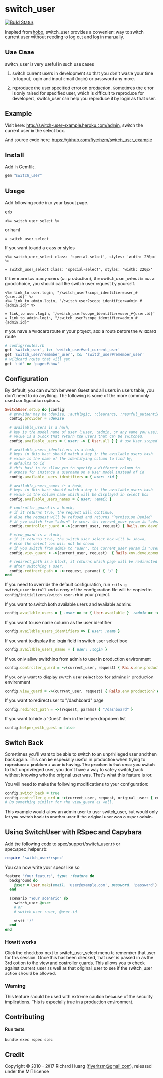 # switch_user

[![Build Status](https://secure.travis-ci.org/flyerhzm/switch_user.png)](http://travis-ci.org/flyerhzm/switch_user)

Inspired from [hobo][0], switch_user provides a convenient way to switch current user without needing to log out and log in manually.

## Use Case

switch_user is very useful in such use cases

1. switch current users in development so that you don't waste your time to logout, login and input email (login) or password any more.

2. reproduce the user specified error on production. Sometimes the error is only raised for specified user, which is difficult to reproduce for developers, switch_user can help you reproduce it by login as that user.

## Example

Visit here: <http://switch-user-example.heroku.com/admin>, switch the current user in the select box.

And source code here: <https://github.com/flyerhzm/switch_user_example>

## Install

Add in Gemfile.
```ruby
gem "switch_user"
```
## Usage

Add following code into your layout page.

erb

    <%= switch_user_select %>

or haml

    = switch_user_select

If you want to add a class or styles

    <%= switch_user_select class: 'special-select', styles: 'width: 220px' %>

    = switch_user_select class: 'special-select', styles: 'width: 220px'

If there are too many users (on production), the switch_user_select is not a good choice, you should call the switch user request by yourself.

    <%= link_to user.login, "/switch_user?scope_identifier=user_#{user.id}" %>
    <%= link_to admin.login, "/switch_user?scope_identifier=admin_#{admin.id}" %>

    = link_to user.login, "/switch_user?scope_identifier=user_#{user.id}"
    = link_to admin.login, "/switch_user?scope_identifier=admin_#{admin.id}"

If you have a wildcard route in your project, add a route before the wildcard route.
```ruby
# config/routes.rb
get 'switch_user', to: 'switch_user#set_current_user'
get 'switch_user/remember_user', to: 'switch_user#remember_user'
# wildcard route that will get
get ':id' => 'pages#show'
```
## Configuration

By default, you can switch between Guest and all users in users table, you don't need to do anything. The following is some of the more commonly used configuration options.
```ruby
SwitchUser.setup do |config|
  # provider may be :devise, :authlogic, :clearance, :restful_authentication, :sorcery, or {name: :devise, store_sign_in: true}
  config.provider = :devise

  # available_users is a hash,
  # key is the model name of user (:user, :admin, or any name you use),
  # value is a block that return the users that can be switched.
  config.available_users = { user: -> { User.all } } # use User.scoped instead for rails 3.2

  # available_users_identifiers is a hash,
  # keys in this hash should match a key in the available_users hash
  # value is the name of the identifying column to find by,
  # defaults to id
  # this hash is to allow you to specify a different column to
  # expose for instance a username on a User model instead of id
  config.available_users_identifiers = { user: :id }

  # available_users_names is a hash,
  # keys in this hash should match a key in the available_users hash
  # value is the column name which will be displayed in select box
  config.available_users_names = { user: :email }

  # controller_guard is a block,
  # if it returns true, the request will continue,
  # else the request will be refused and returns "Permission Denied"
  # if you switch from "admin" to user, the current_user param is "admin"
  config.controller_guard = ->(current_user, request) { Rails.env.development? }

  # view_guard is a block,
  # if it returns true, the switch user select box will be shown,
  # else the select box will not be shown
  # if you switch from admin to "user", the current_user param is "user"
  config.view_guard = ->(current_user, request)  { Rails.env.development? }

  # redirect_path is a block, it returns which page will be redirected
  # after switching a user.
  config.redirect_path = ->(request, params) { '/' }
end
```
If you need to override the default configuration, run <code>rails g switch_user:install</code> and a copy of the configuration file will be copied to <code>config/initializers/switch_user.rb</code> in your project.

If you want to switch both available users and available admins
```ruby
config.available_users = { :user => -> { User.available }, :admin => -> { Admin.available } }
```
If you want to use name column as the user identifier
```ruby
config.available_users_identifiers => { user: :name }
```
If you want to display the login field in switch user select box
```ruby
config.available_users_names = { user: :login }
```
If you only allow switching from admin to user in production environment
```ruby
config.controller_guard = ->(current_user, request) { Rails.env.production? && current_user.admin? }
```
If you only want to display switch user select box for admins in production environment
```ruby
config.view_guard = ->(current_user, request) { Rails.env.production? && current_user && current_user.admin? }
```
If you want to redirect user to "/dashboard" page
```ruby
config.redirect_path = ->(request, params) { "/dashboard" }
```
If you want to hide a 'Guest' item in the helper dropdown list
```ruby
config.helper_with_guest = false
```
## Switch Back
Sometimes you'll want to be able to switch to an unprivileged user and then back again. This can be especially useful in production when trying to reproduce a problem a user is having. The problem is that once you switch to that unprivileged user, you don't have a way to safely switch_back without knowing who the original user was. That's what this feature is for.

You will need to make the following modifications to your configuration:
```ruby
config.switch_back = true
config.controller_guard = ->(current_user, request, original_user) { current_user && current_user.admin? || original_user && original_user.super_admin? }
# Do something similar for the view_guard as well.
```
This example would allow an admin user to user switch_user, but would only let you switch back to another user if the original user was a super admin.

## Using SwitchUser with RSpec and Capybara

Add the following code to spec/support/switch_user.rb or spec/spec_helper.rb:

```ruby
require 'switch_user/rspec'
```

You can now write your specs like so :

```ruby
feature "Your feature", type: :feature do
  background do
    @user = User.make(email: 'user@example.com', password: 'password')
  end

  scenario "Your scenario" do
    switch_user @user
    # or
    # switch_user :user, @user.id

    visit '/'
  end
end
```

### How it works

Click the checkbox next to switch_user_select menu to remember that user for this session. Once this
has been checked, that user is passed in as the 3rd option to the view and controller guards.
This allows you to check against current_user as well as that original_user to see if the
switch_user action should be allowed.

### Warning

This feature should be used with extreme caution because of the security implications. This is especially true in a production environment.

## Contributing

#### Run tests

`bundle exec rspec spec`

## Credit

Copyright © 2010 - 2017 Richard Huang (flyerhzm@gmail.com), released under the MIT license

[0]: https://github.com/tablatom/hobo
